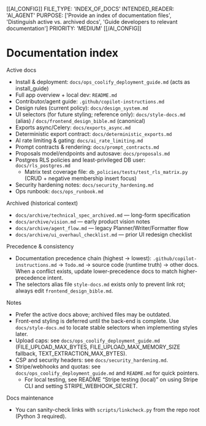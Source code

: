 [[AI_CONFIG]]
FILE_TYPE: 'INDEX_OF_DOCS'
INTENDED_READER: 'AI_AGENT'
PURPOSE: ['Provide an index of documentation files', 'Distinguish active vs. archived docs', 'Guide developers to relevant documentation']
PRIORITY: 'MEDIUM'
[[/AI_CONFIG]]

# Documentation index

Active docs

- Install & deployment: `docs/ops_coolify_deployment_guide.md` (acts as install_guide)
- Full app overview + local dev: `README.md`
- Contributor/agent guide: `.github/copilot-instructions.md`
- Design rules (current policy): `docs/design_system.md`
- UI selectors (for future styling; reference only): `docs/style-docs.md` (alias) / `docs/frontend_design_bible.md` (canonical)
- Exports async/Celery: `docs/exports_async.md`
- Deterministic export contract: `docs/deterministic_exports.md`
- AI rate limiting & gating: `docs/ai_rate_limiting.md`
- Prompt contracts & rendering: `docs/prompt_contracts.md`
- Proposals model/endpoints and autosave: `docs/proposals.md`
- Postgres RLS policies and least-privileged DB user: `docs/rls_postgres.md`
	- Matrix test coverage file: `db_policies/tests/test_rls_matrix.py` (CRUD + negative membership insert focus)
- Security hardening notes: `docs/security_hardening.md`
- Ops runbook: `docs/ops_runbook.md`

Archived (historical context)

- `docs/archive/technical_spec_archived.md` — long-form specification
- `docs/archive/vision.md` — early product vision notes
- `docs/archive/agent_flow.md` — legacy Planner/Writer/Formatter flow
- `docs/archive/ui_overhaul_checklist.md` — prior UI redesign checklist

Precedence & consistency

- Documentation precedence chain (highest → lowest): `.github/copilot-instructions.md` → `Todo.md` → source code (runtime truth) → other docs. When a conflict exists, update lower-precedence docs to match higher-precedence intent.
- The selectors alias file `style-docs.md` exists only to prevent link rot; always edit `frontend_design_bible.md`.

Notes

- Prefer the active docs above; archived files may be outdated.
- Front-end styling is deferred until the back-end is complete. Use `docs/style-docs.md` to locate stable selectors when implementing styles later.
- Upload caps: see `docs/ops_coolify_deployment_guide.md` (FILE_UPLOAD_MAX_BYTES, FILE_UPLOAD_MAX_MEMORY_SIZE fallback, TEXT_EXTRACTION_MAX_BYTES).
- CSP and security headers: see `docs/security_hardening.md`.
- Stripe/webhooks and quotas: see `docs/ops_coolify_deployment_guide.md` and `README.md` for quick pointers.
	- For local testing, see README “Stripe testing (local)” on using Stripe CLI and setting STRIPE_WEBHOOK_SECRET.

Docs maintenance

- You can sanity-check links with `scripts/linkcheck.py` from the repo root (Python 3 required).
